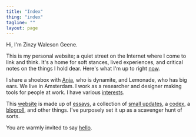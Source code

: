 ```yaml
---
title: "Index"
thing: "index"
tagline: ""
layout: page
---
```

Hi, I'm Zinzy Waleson Geene.

This is my personal website; a quiet street on the Internet where I come to link and think. It's a home for soft stances, lived experiences, and critical notes on the things I hold dear. Here's what I'm up to right [now](/now).

I share a shoebox with [Anja](https://anjawaleson.notion.site/Anja-Waleson-0182c8df804b4b12ab6e70b5b5795a55), who is dynamite, and Lemonade, who has big ears. We live in Amsterdam<span data-timestamp-text=", where it is {time}"></span>. I work as a researcher and designer making tools for people at work. I have various [interests](/interests).

This [website](/site) is made up of [essays](/essays), a collection of [small updates](/small), a [codex](/codex), a [blogroll](/blogroll), and other things. I've purposely set it up as a scavenger hunt of sorts.

You are warmly invited to say [hello](/hello).